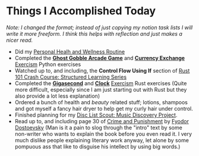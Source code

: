 # Things I Accomplished Today

_Note: I changed the format; instead of just copying my notion task lists I will write it more freeform. I think this helps with reflection and just makes a nicer read._

- Did my [Personal Healh and Wellness Routine](../../routines/personal-health-and-wellness-routine-2024-week-1.md)
- Completed the **[Ghost Gobble Arcade Game](https://exercism.org/tracks/python/exercises/ghost-gobble-arcade-game)** and **[Currency Exchange](https://exercism.org/tracks/python/exercises/currency-exchange)** [Exercism](https://exercism.org) Python exercises
- Watched up to, and including, the **Control Flow Using If** section of [Rust 101 Crash Course: Structured Learning Series](https://www.youtube.com/watch?v=lzKeecy4OmQ)
- Completed the **[Gigasecond](https://exercism.org/tracks/rust/exercises/gigasecond)** and **[Clock](https://exercism.org/tracks/rust/exercises/clock)** [Exercism](https://exercism.org) Rust exercises (Quite more difficult, especially since I am just starting out with Rust but they also provide a lot less explanation)
- Ordered a bunch of health and _beauty_ related stuff; lotions, shampoos and got myself a fancy hair dryer to help get my curly hair under control.
- Finished planning for my [Disc List Scout: Music Discovery Project](https://github.com/evorhard/Disc-List-Scout--Music-Discovery).
- Read up to, and including page 30 of [Crime and Punishment](https://www.goodreads.com/book/show/7144.Crime_and_Punishment) by [Fyodor Dostoevsky](https://www.goodreads.com/author/show/3137322.Fyodor_Dostoevsky) (Man is it a pain to slog through the "intro" text by some non-writer who wants to explain the book before you even read it. I very much dislike people explaining literary work anyway, let alone by some pompuous ass that like to disguise his intellect by using big words.)
